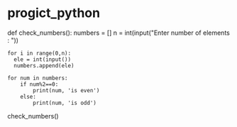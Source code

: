 # progict_python


def check_numbers():
    numbers = []
    n = int(input("Enter number of elements : "))

    for i in range(0,n):
      ele = int(input())
      numbers.append(ele)
    
    for num in numbers:
        if num%2==0:
            print(num, 'is even')
        else:
            print(num, 'is odd')
check_numbers()
